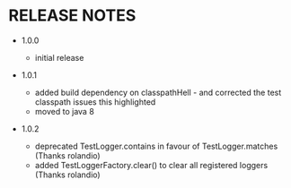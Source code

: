 # RELEASE NOTES

- 1.0.0

  - initial release

- 1.0.1

  - added build dependency on classpathHell - and corrected the test classpath issues this highlighted
  - moved to java 8

- 1.0.2

  - deprecated TestLogger.contains in favour of TestLogger.matches (Thanks rolandio)
  - added TestLoggerFactory.clear() to clear all registered loggers (Thanks rolandio)

